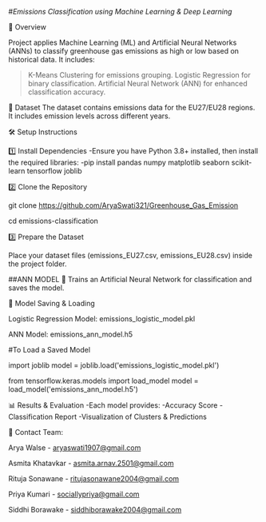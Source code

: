 #*Emissions Classification using Machine Learning & Deep Learning*


📌 Overview

Project applies Machine Learning (ML) and Artificial Neural Networks (ANNs) to classify greenhouse gas emissions as high or low based on historical data. It includes:
>K-Means Clustering for emissions grouping.
>Logistic Regression for binary classification.
>Artificial Neural Network (ANN) for enhanced classification accuracy.



📂 Dataset
The dataset contains emissions data for the EU27/EU28 regions.
It includes emission levels across different years.



🛠️ Setup Instructions


1️⃣ Install Dependencies
-Ensure you have Python 3.8+ installed, then install the required libraries:
-pip install pandas numpy matplotlib seaborn scikit-learn tensorflow joblib

2️⃣ Clone the Repository

git clone https://github.com/AryaSwati321/Greenhouse_Gas_Emission


cd emissions-classification

3️⃣ Prepare the Dataset

Place your dataset files (emissions_EU27.csv, emissions_EU28.csv) inside the project folder.


##ANN MODEL
🔹 Trains an Artificial Neural Network for classification and saves the model.

💾 Model Saving & Loading

Logistic Regression Model: emissions_logistic_model.pkl

ANN Model: emissions_ann_model.h5



#To Load a Saved Model

import joblib
model = joblib.load('emissions_logistic_model.pkl')

from tensorflow.keras.models import load_model
model = load_model('emissions_ann_model.h5')



📊 Results & Evaluation
-Each model provides:
-Accuracy Score
-Classification Report
-Visualization of Clusters & Predictions




📧 Contact Team:


Arya Walse - aryaswati1907@gmail.com


Asmita Khatavkar - asmita.arnav.2501@gmail.com


Rituja Sonawane - ritujasonawane2004@gmail.com


Priya Kumari - sociallypriya@gmail.com


Siddhi Borawake - siddhiborawake2004@gmail.com


